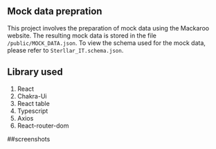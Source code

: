 ## Mock data prepration

This project involves the preparation of mock data using the Mackaroo website. The resulting mock data is stored in the file `/public/MOCK_DATA.json`. To view the schema used for the mock data, please refer to `Sterllar_IT.schema.json`.

## Library used

1. React 
2. Chakra-Ui
3. React table
4. Typescript
5. Axios
6. React-router-dom

##screenshots

